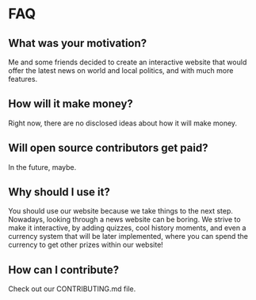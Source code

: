 # FAQ

## What was your motivation?

Me and some friends decided to create an interactive website that would offer the latest news on world and local politics, and with much more features.

## How will it make money?

Right now, there are no disclosed ideas about how it will make money.

## Will open source contributors get paid?

In the future, maybe.

## Why should I use it?

You should use our website because we take things to the next step. Nowadays, looking through a news website can be boring. We strive to make
it interactive, by adding quizzes, cool history moments, and even a currency system that will be later implemented, where you can spend
the currency to get other prizes within our website!

## How can I contribute?

Check out our CONTRIBUTING.md file.
